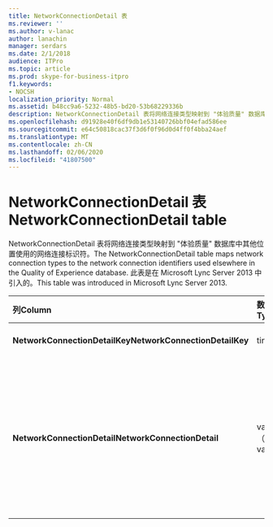 ```yaml
---
title: NetworkConnectionDetail 表
ms.reviewer: ''
ms.author: v-lanac
author: lanachin
manager: serdars
ms.date: 2/1/2018
audience: ITPro
ms.topic: article
ms.prod: skype-for-business-itpro
f1.keywords:
- NOCSH
localization_priority: Normal
ms.assetid: b48cc9a6-5232-48b5-bd20-53b68229336b
description: NetworkConnectionDetail 表将网络连接类型映射到 "体验质量" 数据库中其他位置使用的网络连接标识符。 此表是在 Microsoft Lync Server 2013 中引入的。
ms.openlocfilehash: d91928e40f6df9db1e53140726bbf04efad586ee
ms.sourcegitcommit: e64c50818cac37f3d6f0f96d0d4ff0f4bba24aef
ms.translationtype: MT
ms.contentlocale: zh-CN
ms.lasthandoff: 02/06/2020
ms.locfileid: "41807500"
---
```

# <a name="networkconnectiondetail-table"></a><span data-ttu-id="83626-104">NetworkConnectionDetail 表</span><span class="sxs-lookup"><span data-stu-id="83626-104">NetworkConnectionDetail table</span></span>
 
<span data-ttu-id="83626-105">NetworkConnectionDetail 表将网络连接类型映射到 "体验质量" 数据库中其他位置使用的网络连接标识符。</span><span class="sxs-lookup"><span data-stu-id="83626-105">The NetworkConnectionDetail table maps network connection types to the network connection identifiers used elsewhere in the Quality of Experience database.</span></span> <span data-ttu-id="83626-106">此表是在 Microsoft Lync Server 2013 中引入的。</span><span class="sxs-lookup"><span data-stu-id="83626-106">This table was introduced in Microsoft Lync Server 2013.</span></span>
  
|<span data-ttu-id="83626-107">**列**</span><span class="sxs-lookup"><span data-stu-id="83626-107">**Column**</span></span>|<span data-ttu-id="83626-108">**数据类型**</span><span class="sxs-lookup"><span data-stu-id="83626-108">**Data Type**</span></span>|<span data-ttu-id="83626-109">**键/索引**</span><span class="sxs-lookup"><span data-stu-id="83626-109">**Key/Index**</span></span>|<span data-ttu-id="83626-110">**详细信息**</span><span class="sxs-lookup"><span data-stu-id="83626-110">**Details**</span></span>|
|:-----|:-----|:-----|:-----|
|<span data-ttu-id="83626-111">**NetworkConnectionDetailKey**</span><span class="sxs-lookup"><span data-stu-id="83626-111">**NetworkConnectionDetailKey**</span></span> <br/> |<span data-ttu-id="83626-112">tinyint</span><span class="sxs-lookup"><span data-stu-id="83626-112">tinyint</span></span>  <br/> |<span data-ttu-id="83626-113">Primary</span><span class="sxs-lookup"><span data-stu-id="83626-113">Primary</span></span>  <br/> |<span data-ttu-id="83626-114">网络连接类型的唯一标识符。</span><span class="sxs-lookup"><span data-stu-id="83626-114">Unique identifier for the network connection type.</span></span>  <br/> |
|<span data-ttu-id="83626-115">**NetworkConnectionDetail**</span><span class="sxs-lookup"><span data-stu-id="83626-115">**NetworkConnectionDetail**</span></span> <br/> |<span data-ttu-id="83626-116">varchar （256）</span><span class="sxs-lookup"><span data-stu-id="83626-116">varchar(256)</span></span>  <br/> |<span data-ttu-id="83626-117">唯一</span><span class="sxs-lookup"><span data-stu-id="83626-117">Unique</span></span>  <br/> |<span data-ttu-id="83626-118">与 NetworkConnectionDetailKey 对应的网络连接类型。</span><span class="sxs-lookup"><span data-stu-id="83626-118">Network connection type that corresponds to the NetworkConnectionDetailKey.</span></span> <span data-ttu-id="83626-119">允许的值包括：</span><span class="sxs-lookup"><span data-stu-id="83626-119">Allowed values are:</span></span>  <br/> <span data-ttu-id="83626-120">0--有线</span><span class="sxs-lookup"><span data-stu-id="83626-120">0 -- Wired</span></span>  <br/> <span data-ttu-id="83626-121">1--WiFi</span><span class="sxs-lookup"><span data-stu-id="83626-121">1 -- WiFi</span></span>  <br/> <span data-ttu-id="83626-122">2--以太网</span><span class="sxs-lookup"><span data-stu-id="83626-122">2 -- Ethernet</span></span>  <br/> <span data-ttu-id="83626-123">3--MobileBB</span><span class="sxs-lookup"><span data-stu-id="83626-123">3 -- MobileBB</span></span>  <br/> <span data-ttu-id="83626-124">4--其他</span><span class="sxs-lookup"><span data-stu-id="83626-124">4 -- Other</span></span>  <br/> <span data-ttu-id="83626-125">5--隧道</span><span class="sxs-lookup"><span data-stu-id="83626-125">5 -- Tunnel</span></span>  <br/> |
   

